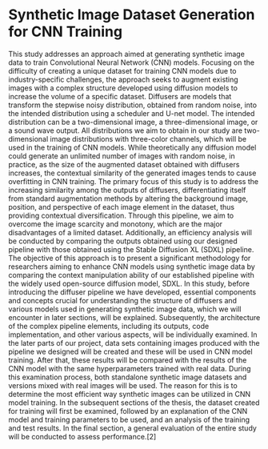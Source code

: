 # Synthetic Image Dataset Generation for CNN Training

This study addresses an approach aimed at generating synthetic image data to train Convolutional Neural Network (CNN) models. Focusing on the difficulty of creating a unique dataset for training CNN models due to industry-specific challenges, the approach seeks to augment existing images with a complex structure developed using diffusion models to increase the volume of a specific dataset.
Diffusers are models that transform the stepwise noisy distribution, obtained from random noise, into the intended distribution using a scheduler and U-net model. The intended distribution can be a two-dimensional image, a three-dimensional image, or a sound wave output. All distributions we aim to obtain in our study are two-dimensional image distributions with three-color channels, which will be used in the training of CNN models. While theoretically any diffusion model could generate an unlimited number of images with random noise, in practice, as the size of the augmented dataset obtained with diffusers increases, the contextual similarity of the generated images tends to cause overfitting in CNN training.
The primary focus of this study is to address the increasing similarity among the outputs of diffusers, differentiating itself from standard augmentation methods by altering the background image, position, and perspective of each image element in the dataset, thus providing contextual diversification. Through this pipeline, we aim to overcome the image scarcity and monotony, which are the major disadvantages of a limited dataset. Additionally, an efficiency analysis will be conducted by comparing the outputs obtained using our designed pipeline with those obtained using the Stable Diffusion XL (SDXL) pipeline. The objective of this approach is to present a significant methodology for researchers aiming to enhance CNN models using synthetic image data by comparing the context manipulation ability of our established pipeline with the widely used open-source diffusion model, SDXL.
In this study, before introducing the diffuser pipeline we have developed, essential components and concepts crucial for understanding the structure of diffusers and various models used in generating synthetic image data, which we will encounter in later sections, will be explained. Subsequently, the architecture of the complex pipeline elements, including its outputs, code implementation, and other various aspects, will be individually examined.
In the later parts of our project, data sets containing images produced with the pipeline we designed will be created and these will be used in CNN model training. After that, these results will be compared with the results of the CNN model with the same hyperparameters trained with real data. During this examination process, both standalone synthetic image datasets and versions mixed with real images will be used. The reason for this is to determine the most efficient way synthetic images can be utilized in CNN model training.
In the subsequent sections of the thesis, the dataset created for training will first be examined, followed by an explanation of the CNN model and training parameters to be used, and an analysis of the training and test results. In the final section, a general evaluation of the entire study will be conducted to assess performance.[2]

